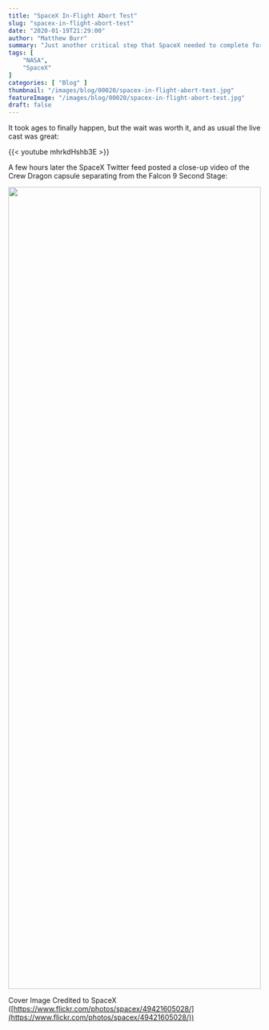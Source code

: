 ```yaml
---
title: "SpaceX In-Flight Abort Test"
slug: "spacex-in-flight-abort-test"
date: "2020-01-19T21:29:00"
author: "Matthew Burr"
summary: "Just another critical step that SpaceX needed to complete for NASA's Commercial Crew Program. As usual they nailed the test."
tags: [
    "NASA",
    "SpaceX"
]
categories: [ "Blog" ]
thumbnail: "/images/blog/00020/spacex-in-flight-abort-test.jpg"
featureImage: "/images/blog/00020/spacex-in-flight-abort-test.jpg"
draft: false
---
```


It took ages to finally happen, but the wait was worth it, and as usual the live cast was great:

{{< youtube mhrkdHshb3E >}}

A few hours later the SpaceX Twitter feed posted a close-up video of the Crew Dragon capsule separating from the Falcon 9 Second Stage:

<a href="https://twitter.com/SpaceX/status/1218976479150858241?s=20">
<img src="/images/blog/00020/spacex-in-flight-abort-test-tweet.png" width="1100" height="1602" style="width: 100%; max-width: 550px;"/>
</a>

Cover Image Credited to SpaceX ([https://www.flickr.com/photos/spacex/49421605028/](https://www.flickr.com/photos/spacex/49421605028/))
